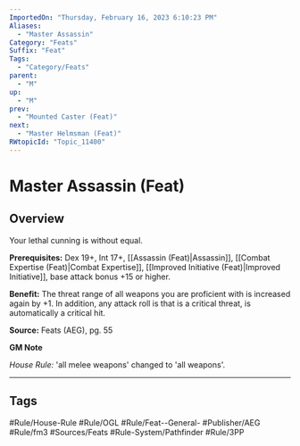 ```yaml
---
ImportedOn: "Thursday, February 16, 2023 6:10:23 PM"
Aliases:
  - "Master Assassin"
Category: "Feats"
Suffix: "Feat"
Tags:
  - "Category/Feats"
parent:
  - "M"
up:
  - "M"
prev:
  - "Mounted Caster (Feat)"
next:
  - "Master Helmsman (Feat)"
RWtopicId: "Topic_11400"
---
```

# Master Assassin (Feat)
## Overview
Your lethal cunning is without equal.

**Prerequisites:** Dex 19+, Int 17+, [[Assassin (Feat)|Assassin]], [[Combat Expertise (Feat)|Combat Expertise]], [[Improved Initiative (Feat)|Improved Initiative]], base attack bonus +15 or higher.

**Benefit:** The threat range of all weapons you are proficient with is increased again by +1. In addition, any attack roll is that is a critical threat, is automatically a critical hit. 

**Source:** Feats (AEG), pg. 55

**GM Note**

*House Rule:* 'all melee weapons' changed to 'all weapons'.


---
## Tags
#Rule/House-Rule #Rule/OGL #Rule/Feat--General- #Publisher/AEG #Rule/fm3 #Sources/Feats #Rule-System/Pathfinder #Rule/3PP

